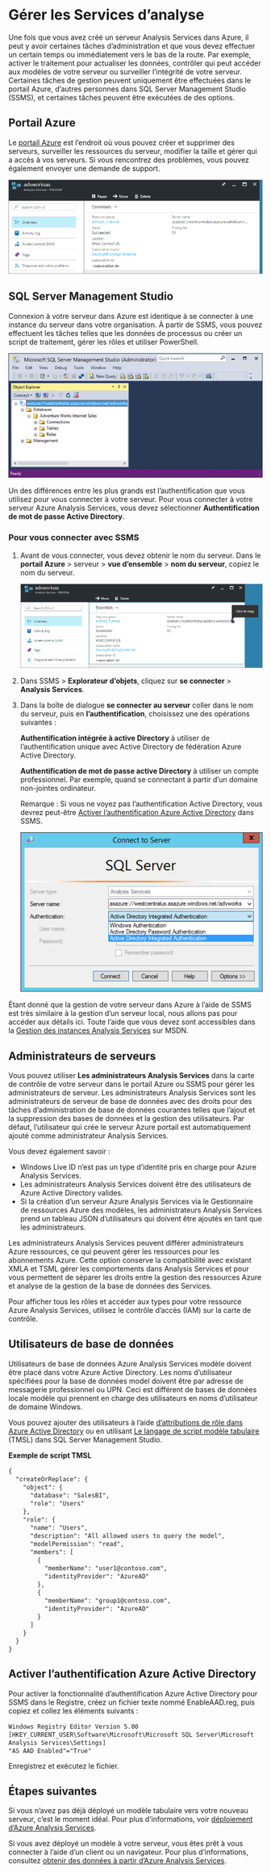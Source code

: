 <properties
   pageTitle="Gérer les Services d’analyse Azure | Microsoft Azure"
   description="Apprenez à gérer un serveur Analysis Services dans Azure."
   services="analysis-services"
   documentationCenter=""
   authors="minewiskan"
   manager="erikre"
   editor=""
   tags=""/>
<tags
   ms.service="analysis-services"
   ms.devlang="NA"
   ms.topic="article"
   ms.tgt_pltfrm="NA"
   ms.workload="na"
   ms.date="10/24/2016"
   ms.author="owend"/>

# <a name="manage-analysis-services"></a>Gérer les Services d’analyse

Une fois que vous avez créé un serveur Analysis Services dans Azure, il peut y avoir certaines tâches d’administration et que vous devez effectuer un certain temps ou immédiatement vers le bas de la route. Par exemple, activer le traitement pour actualiser les données, contrôler qui peut accéder aux modèles de votre serveur ou surveiller l’intégrité de votre serveur. Certaines tâches de gestion peuvent uniquement être effectuées dans le portail Azure, d’autres personnes dans SQL Server Management Studio (SSMS), et certaines tâches peuvent être exécutées de des options.

## <a name="azure-portal"></a>Portail Azure
Le [portail Azure](http://portal.azure.com/) est l’endroit où vous pouvez créer et supprimer des serveurs, surveiller les ressources du serveur, modifier la taille et gérer qui a accès à vos serveurs.  Si vous rencontrez des problèmes, vous pouvez également envoyer une demande de support.

![Obtenir le nom du serveur dans Azure](./media/analysis-services-manage/aas-manage-portal.png)

## <a name="sql-server-management-studio"></a>SQL Server Management Studio
Connexion à votre serveur dans Azure est identique à se connecter à une instance du serveur dans votre organisation. À partir de SSMS, vous pouvez effectuent les tâches telles que les données de processus ou créer un script de traitement, gérer les rôles et utiliser PowerShell.

![SQL Server Management Studio](./media/analysis-services-manage/aas-manage-ssms.png)

 Un des différences entre les plus grands est l’authentification que vous utilisez pour vous connecter à votre serveur. Pour vous connecter à votre serveur Azure Analysis Services, vous devez sélectionner **Authentification de mot de passe Active Directory**.

### <a name="to-connect-with-ssms"></a>Pour vous connecter avec SSMS
1. Avant de vous connecter, vous devez obtenir le nom du serveur. Dans le **portail Azure** > serveur > **vue d’ensemble** > **nom du serveur**, copiez le nom du serveur.

    ![Obtenir le nom du serveur dans Azure](./media/analysis-services-deploy/aas-deploy-get-server-name.png)

2. Dans SSMS > **Explorateur d’objets**, cliquez sur **se connecter** > **Analysis Services**.

3. Dans la boîte de dialogue **se connecter au serveur** coller dans le nom du serveur, puis en **l’authentification**, choisissez une des opérations suivantes :

    **Authentification intégrée à active Directory** à utiliser de l’authentification unique avec Active Directory de fédération Azure Active Directory.

    **Authentification de mot de passe active Directory** à utiliser un compte professionnel. Par exemple, quand se connectant à partir d’un domaine non-jointes ordinateur.

    Remarque : Si vous ne voyez pas l’authentification Active Directory, vous devrez peut-être [Activer l’authentification Azure Active Directory](#enable-azure-active-directory-authentication) dans SSMS.

    ![Se connecter dans SSMS](./media/analysis-services-manage/aas-manage-connect-ssms.png)

Étant donné que la gestion de votre serveur dans Azure à l’aide de SSMS est très similaire à la gestion d’un serveur local, nous allons pas pour accéder aux détails ici. Toute l’aide que vous devez sont accessibles dans la [Gestion des instances Analysis Services](https://msdn.microsoft.com/library/hh230806.aspx) sur MSDN.

## <a name="server-administrators"></a>Administrateurs de serveurs
Vous pouvez utiliser **Les administrateurs Analysis Services** dans la carte de contrôle de votre serveur dans le portail Azure ou SSMS pour gérer les administrateurs de serveur. Les administrateurs Analysis Services sont les administrateurs de serveur de base de données avec des droits pour des tâches d’administration de base de données courantes telles que l’ajout et la suppression des bases de données et la gestion des utilisateurs. Par défaut, l’utilisateur qui crée le serveur Azure portail est automatiquement ajouté comme administrateur Analysis Services.

Vous devez également savoir :

-   Windows Live ID n’est pas un type d’identité pris en charge pour Azure Analysis Services.  
-   Les administrateurs Analysis Services doivent être des utilisateurs de Azure Active Directory valides.
-   Si la création d’un serveur Azure Analysis Services via le Gestionnaire de ressources Azure des modèles, les administrateurs Analysis Services prend un tableau JSON d’utilisateurs qui doivent être ajoutés en tant que les administrateurs.

Les administrateurs Analysis Services peuvent différer administrateurs Azure ressources, ce qui peuvent gérer les ressources pour les abonnements Azure. Cette option conserve la compatibilité avec existant XMLA et TSML gérer les comportements dans Analysis Services et pour vous permettent de séparer les droits entre la gestion des ressources Azure et analyse de la gestion de la base de données des Services.

Pour afficher tous les rôles et accéder aux types pour votre ressource Azure Analysis Services, utilisez le contrôle d’accès (IAM) sur la carte de contrôle.

## <a name="database-users"></a>Utilisateurs de base de données
Utilisateurs de base de données Azure Analysis Services modèle doivent être placé dans votre Azure Active Directory. Les noms d’utilisateur spécifiées pour la base de données model doivent être par adresse de messagerie professionnel ou UPN. Ceci est différent de bases de données locale modèle qui prennent en charge des utilisateurs en noms d’utilisateur de domaine Windows.

Vous pouvez ajouter des utilisateurs à l’aide [d’attributions de rôle dans Azure Active Directory](../active-directory/role-based-access-control-configure.md) ou en utilisant [Le langage de script modèle tabulaire](https://msdn.microsoft.com/library/mt614797.aspx) (TMSL) dans SQL Server Management Studio.

**Exemple de script TMSL**

```
{
  "createOrReplace": {
    "object": {
      "database": "SalesBI",
      "role": "Users"
    },
    "role": {
      "name": "Users",
      "description": "All allowed users to query the model",
      "modelPermission": "read",
      "members": [
        {
          "memberName": "user1@contoso.com",
          "identityProvider": "AzureAD"
        },
        {
          "memberName": "group1@contoso.com",
          "identityProvider": "AzureAD"
        }
      ]
    }
  }
}
```

## <a name="enable-azure-active-directory-authentication"></a>Activer l’authentification Azure Active Directory
Pour activer la fonctionnalité d’authentification Azure Active Directory pour SSMS dans le Registre, créez un fichier texte nommé EnableAAD.reg, puis copiez et collez les éléments suivants :


```
Windows Registry Editor Version 5.00
[HKEY_CURRENT_USER\Software\Microsoft\Microsoft SQL Server\Microsoft Analysis Services\Settings]
"AS AAD Enabled"="True"
```

Enregistrez et exécutez le fichier.



## <a name="next-steps"></a>Étapes suivantes
Si vous n’avez pas déjà déployé un modèle tabulaire vers votre nouveau serveur, c’est le moment idéal. Pour plus d’informations, voir [déploiement d’Azure Analysis Services](analysis-services-deploy.md).

Si vous avez déployé un modèle à votre serveur, vous êtes prêt à vous connecter à l’aide d’un client ou un navigateur. Pour plus d’informations, consultez [obtenir des données à partir d’Azure Analysis Services](analysis-services-connect.md).
